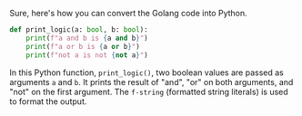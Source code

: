 Sure, here's how you can convert the Golang code into Python.

```python
def print_logic(a: bool, b: bool):
    print(f"a and b is {a and b}")
    print(f"a or b is {a or b}")
    print(f"not a is not {not a}")
```

In this Python function, `print_logic()`, two boolean values are passed as arguments `a` and `b`. It prints the result of "and", "or" on both arguments, and "not" on the first argument. The `f-string` (formatted string literals) is used to format the output.
